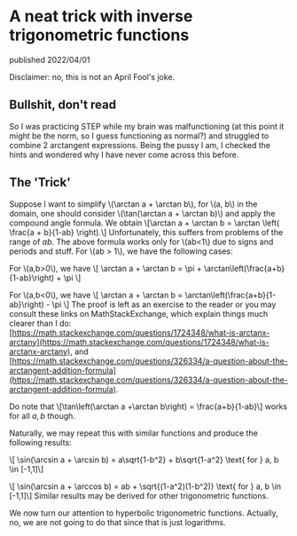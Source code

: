 <head>
<script type="text/javascript" id="MathJax-script" async
  src="https://cdn.jsdelivr.net/npm/mathjax@3/es5/tex-mml-chtml.js">
</script>
</head>

# A neat trick with inverse trigonometric functions
published 2022/04/01

Disclaimer: no, this is not an April Fool's joke.

## Bullshit, don't read

So I was practicing STEP while my brain was malfunctioning (at this point it might be the norm, so I guess functioning as normal?) and struggled to combine 2 arctangent expressions. Being the pussy I am, I checked the hints and wondered why I have never come across this before.

## The 'Trick'
Suppose I want to simplify \\(\arctan a + \arctan b\\), for \\(a, b\\) in the domain, one should consider \\(\tan(\arctan a + \arctan b)\\) and apply the compound angle formula. We obtain
\\[\arctan a + \arctan b = \arctan \left( \frac{a + b}{1-ab} \right).\\]
Unfortunately, this suffers from problems of the range of $ab$. The above formula works only for \\(ab<1\\) due to signs and periods and stuff. For \\(ab > 1\\), we have the following cases:

For \\(a,b>0\\), we have 
\\[ \arctan a + \arctan b = \pi + \arctan\left(\frac{a+b}{1-ab}\right) + \pi \\]

For \\(a,b<0\\), we have
\\[ \arctan a + \arctan b = \arctan\left(\frac{a+b}{1-ab}\right) - \pi \\]
The proof is left as an exercise to the reader or you may consult these links on MathStackExchange, which explain things much clearer than I do: [https://math.stackexchange.com/questions/1724348/what-is-arctanx-arctany](https://math.stackexchange.com/questions/1724348/what-is-arctanx-arctany), and [https://math.stackexchange.com/questions/326334/a-question-about-the-arctangent-addition-formula](https://math.stackexchange.com/questions/326334/a-question-about-the-arctangent-addition-formula).

Do note that 
\\[\tan\left(\arctan a +\arctan b\right) = \frac{a+b}{1-ab}\\]
works for all $a, b$ though.

Naturally, we may repeat this with similar functions and produce the following results:

\\[ \sin(\arcsin a + \arcsin b) = a\sqrt{1-b^2} + b\sqrt{1-a^2} \text{ for } a, b \in [-1,1]\\]

\\[ \sin(\arcsin a + \arccos b) = ab + \sqrt{(1-a^2)(1-b^2)} \text{ for } a, b \in [-1,1]\\]
Similar results may be derived for other trigonometric functions.

We now turn our attention to hyperbolic trigonometric functions. Actually, no, we are not going to do that since that is just logarithms.
